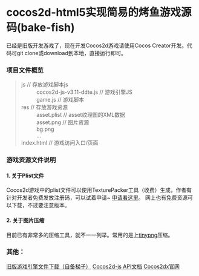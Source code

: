 # cocos2d-html5实现简易的烤鱼游戏源码(bake-fish)

已经是旧版开发游戏了，现在开发Cocos2d游戏请使用Cocos Creator开发。代码可git clone或download到本地，直接运行即可。

### 项目文件概览
> <dl>
>    <dt>js   // 存放游戏脚本js</dt>
>    <dd>cocos2d-js-v3.11-ddte.js  // 游戏引擎JS</dd>
>    <dd>game.js  // 游戏脚本</dd>
>    <dt>res  // 存放游戏资源</dt>
>    <dd>asset.plist // asset纹理图的XML数据</dd>
>    <dd>asset.png // 图片资源</dd>
>    <dd>bg.png</dd> 
>    <dd>...</dd>
>    <dt>index.html // 游戏访问入口/页面</dt>
>  </dl>



### 游戏资源文件说明

#### 1. 关于Plist文件

Cocos2d游戏中的plist文件可以使用TexturePacker工具（收费）生成，作者有针对开发者免费发放注册码，可以试着申请~ [申请看这里](http://blog.csdn.net/tonny_guan/article/details/45370923)。 网上也有免费资源可以下载，不过要注意版本。

#### 2. 关于图片压缩

目前已有非常多的压缩工具，就不一一列举。常用的是上[tinypng](http://www.tinypng.com)压缩。

### 其他：

[旧版游戏引擎文件下载（自备梯子）](https://code.google.com/archive/p/cocos2d-x/downloads)
[Cocos2d-js API文档](http://www.cocos2d-x.org/reference/html5-js/V3.0/index.html)
[Cocos2dx官网](http://www.cocos2d-x.org/)
